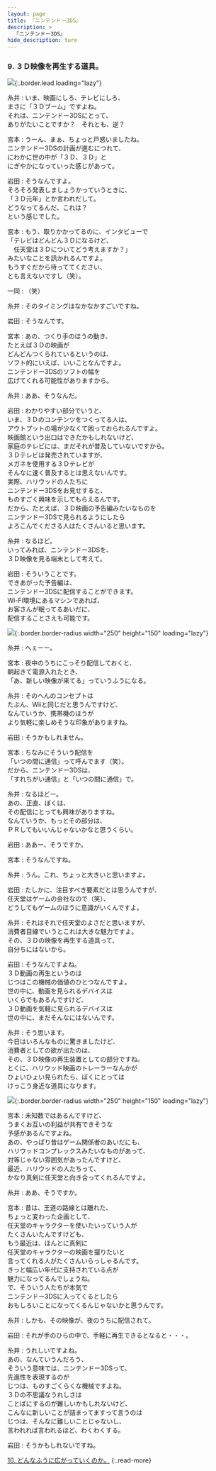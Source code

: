 ```yaml
---
layout: page
title: 『ニンテンドー3DS』
description: >
  『ニンテンドー3DS』
hide_description: ture
---
```


### 9. ３Ｄ映像を再生する道具。

![](/interviews/jp/3ds/hardware/vol1/img/mainvisual9.jpg){:.border.lead loading="lazy"}

糸井
: いま、映画にしろ、テレビにしろ、<br>まさに「３Ｄブーム」ですよね。<br>それは、ニンテンドー3DSにとって、<br>ありがたいことですか？　それとも、逆？

宮本
: うーん、まぁ、ちょっと戸惑いましたね。<br>ニンテンドー3DSの計画が進むにつれて、<br>にわかに世の中が「３Ｄ、３Ｄ」と<br>にぎやかになっていった感じがあって。

岩田
: そうなんですよ。<br>そろそろ発表しましょうかっていうときに、<br>「３Ｄ元年」とか言われだして。<br>どうなってるんだ、これは？<br>という感じでした。

宮本
: もう、取りかかってるのに、インタビューで<br>「テレビはどんどん３Ｄになるけど、<br>　任天堂は３Ｄについてどう考えますか？」<br>みたいなことを訊かれるんですよ。<br>もうすぐだから待っててください、<br>とも言えないですし（笑）。

一同
: （笑）

糸井
: そのタイミングはなかなかすごいですね。

岩田
: そうなんです。

宮本
: あの、つくり手のほうの動き、<br>たとえば３Ｄの映画が<br>どんどんつくられているというのは、<br>ソフト的にいえば、いいことなんですよ。<br>ニンテンドー3DSのソフトの幅を<br>広げてくれる可能性がありますから。

糸井
: ああ、そうなんだ。

岩田
: わかりやすい部分でいうと、<br>いま、３Ｄのコンテンツをつくってる人は、<br>アウトプットの場が少なくて困っておられるんですよ。<br>映画館という出口はできたかもしれないけど、<br>家庭のテレビには、まだそれが普及していないですから。<br>３Ｄテレビは発売されていますが、<br>メガネを使用する３Ｄテレビが<br>そんなに速く普及するとは思えないんです。<br>実際、ハリウッドの人たちに<br>ニンテンドー3DSをお見せすると、<br>ものすごく興味を示してもらえるんです。<br>だから、たとえば、３Ｄ映画の予告編みたいなものを<br>ニンテンドー3DSで見られるようにしたら<br>よろこんでくださる人はたくさんいると思います。

糸井
: なるほど。<br>いってみれば、ニンテンドー3DSを、<br>３Ｄ映像を見る端末として考えて。

岩田
: そういうことです。<br>できあがった予告編は、<br>ニンテンドー3DSに配信することができます。<br>Wi-Fi環境にあるマシンであれば、<br>お客さんが眠ってるあいだに、<br>配信することさえも可能です。

![](/interviews/jp/3ds/hardware/vol1/img/photo26.jpg){:.border.border-radius width="250" height="150"  loading="lazy"}

糸井
: へぇーー。

宮本
: 夜中のうちにこっそり配信しておくと、<br>朝起きて電源入れたとき、<br>「あ、新しい映像が来てる」っていうふうになる。

糸井
: そのへんのコンセプトは<br>たぶん、Wiiと同じだと思うんですけど、<br>なんていうか、携帯機のほうが<br>より気軽に楽しめそうな印象がありますね。

岩田
: そうかもしれません。

宮本
: ちなみにそういう配信を<br>「いつの間に通信」って呼んでます（笑）。<br>だから、ニンテンドー3DSは、<br>「すれちがい通信」と「いつの間に通信」で。

糸井
: なるほどー。<br>あの、正直、ぼくは、<br>その配信にとっても興味がありますね。<br>なんていうか、もっとその部分は、<br>ＰＲしてもいいんじゃないかなと思うくらい。

岩田
: ああー、そうですか。

宮本
: そうなんですね。

糸井
: うん。これ、ちょっと大きいと思いますよ。

岩田
: たしかに、注目すべき要素だとは思うんですが、<br>任天堂はゲームの会社なので（笑）、<br>どうしてもゲームのほうに意識がいくんですよ。

糸井
: それはそれで任天堂のよさだと思いますが、<br>消費者目線でいうとこれは大きな魅力ですよ。<br>その、３Ｄの映像を再生する道具って、<br>自分ちにはないから。

岩田
: そうなんですよね。<br>３Ｄ動画の再生というのは<br>じつはこの機械の価値のひとつなんですよ。<br>世の中に、動画を見られるデバイスは<br>いくらでもあるんですけど、<br>３Ｄ動画を気軽に見られるデバイスは<br>世の中に、まだそんなにはないんです。

糸井
: そう思います。<br>今日はいろんなものに驚きましたけど、<br>消費者としての欲が出たのは、<br>その、３Ｄ映像の再生装置としての部分ですね。<br>とくに、ハリウッド映画のトレーラーなんかが<br>ひょいひょい見られたら、ぼくにとっては<br>けっこう身近な道具になります。

![](/interviews/jp/3ds/hardware/vol1/img/photo27.jpg){:.border.border-radius width="250" height="150"  loading="lazy"}

宮本
: 未知数ではあるんですけど、<br>うまくお互いの利益が共有できそうな<br>予感があるんですよね。<br>あの、やっぱり昔はゲーム関係者のあいだにも、<br>ハリウッドコンプレックスみたいなものがあって、<br>対等じゃない雰囲気があったんですけど、<br>最近、ハリウッドの人たちって、<br>かなり真剣に任天堂と向き合ってくれるんですよ。

糸井
: ああ、そうですか。

宮本
: 昔は、王道の路線とは離れた、<br>ちょっと変わった企画として、<br>任天堂のキャラクターを使いたいっていう人が<br>たくさんいたんですけども、<br>もう最近は、ほんとに真剣に<br>任天堂のキャラクターの映画を撮りたいと<br>言ってくれる人がたくさんいらっしゃるんです。<br>きっと幅広い年代に支持されている点が<br>魅力になってるんでしょうね。<br>で、そういう人たちが本気で<br>ニンテンドー3DSに入ってくるとしたら<br>おもしろいことになってくるんじゃないかと思うんです。

糸井
: しかも、その映像が、夜のうちに配信されて。

岩田
: それが手のひらの中で、手軽に再生できるとなると・・・。

糸井
: うれしいですよね。<br>あの、なんていうんだろう、<br>そういう意味では、ニンテンドー3DSって、<br>先進性を表現するのが<br>じつは、ものすごくらくな機械ですよね。<br>３Ｄの不思議なうれしさは<br>ことばにするのが難しいかもしれないけど、<br>こんなに新しいことが詰まってますって言うのは<br>じつは、そんなに難しいことじゃないし、<br>言われれば言われるほど、わくわくする。

岩田
: そうかもしれないですね。


[10. どんなふうに広がっていくのか。](10.md)
{:.read-more}

